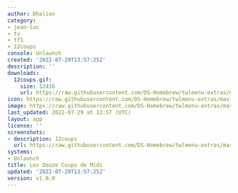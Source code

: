 ```yaml
---
author: Dhalian
category:
- jean-luc
- tv
- tf1
- 12coups
console: Unlaunch
created: '2022-07-29T13:57:25Z'
description: ''
downloads:
  12coups.gif:
    size: 12416
    url: https://raw.githubusercontent.com/DS-Homebrew/twlmenu-extras/master/_nds/TWiLightMenu/unlaunch/backgrounds/12coups.gif
icon: https://raw.githubusercontent.com/DS-Homebrew/twlmenu-extras/master/_nds/TWiLightMenu/unlaunch/backgrounds/12coups.gif
image: https://raw.githubusercontent.com/DS-Homebrew/twlmenu-extras/master/_nds/TWiLightMenu/unlaunch/backgrounds/12coups.gif
last_updated: 2022-07-29 at 13:57 (UTC)
layout: app
license: ''
screenshots:
- description: 12coups
  url: https://raw.githubusercontent.com/DS-Homebrew/twlmenu-extras/master/_nds/TWiLightMenu/unlaunch/backgrounds/12coups.gif
systems:
- Unlaunch
title: Les Douze Coups de Midi
updated: '2022-07-29T13:57:25Z'
version: v1.0.0
---
```

